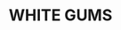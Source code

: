 ---
lastmod: '2025-04-06T06:05:19+00:00'
latitude: -23.75188561
layout: suburb
longitude: 133.7578528
postcode: 0870
state: NT
title: WHITE GUMS
url: /nt/white-gums/
---